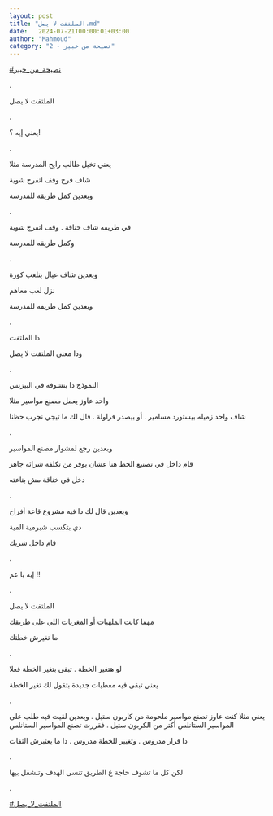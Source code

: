 ```yaml
---
layout: post
title: "الملتفت لا يصل.md"
date:   2024-07-21T00:00:01+03:00
author: "Mahmoud"
category: "2 - نصيحة من خبير"
---
```

[<u>\#نصيحة_من_خبير</u>](https://www.facebook.com/hashtag/%D9%86%D8%B5%D9%8A%D8%AD%D8%A9_%D9%85%D9%86_%D8%AE%D8%A8%D9%8A%D8%B1?__eep__=6&__cft__%5b0%5d=AZUCQp797Pm7LCQ1-e3gZHITmBNXsiWJrly3c8dkDJMMdEpHV0lORbYnzNn6seErs26PRDZo11dbNp4i5U_toDFNDcpGkDhKW-O88SBpqlO2G0f-lfNuE-hu22aum_JtHNRp2MTJDzy0hKpROHF97lbIuoc-Zes40k06SrNQYYLZ-Kl2XeYAIX4xwtqVU0efqgA&__tn__=*NK-R)

.

الملتفت لا يصل

.

يعني إيه ؟!

.

يعني تخيل طالب رايح المدرسة مثلا

شاف فرح وقف اتفرج شوية

وبعدين كمل طريقه للمدرسة

.

في طريقه شاف خناقة . وقف اتفرج شوية

وكمل طريقه للمدرسة

.

وبعدين شاف عيال بتلعب كورة

نزل لعب معاهم

وبعدين كمل طريقه للمدرسة

.

دا الملتفت

ودا معنى الملتفت لا يصل

.

النموذج دا بنشوفه في البيزنس

واحد عاوز يعمل مصنع مواسير مثلا

شاف واحد زميله بيستورد مسامير . أو بيصدر فراولة . قال لك
ما تيجي نجرب حظنا

.

وبعدين رجع لمشوار مصنع المواسير

قام داخل في تصنيع الخط هنا عشان يوفر من تكلفة شرائه
جاهز

دخل في خناقة مش بتاعته

.

وبعدين قال لك دا فيه مشروع قاعة أفراح

دي بتكسب شبرمية المية

قام داخل شريك

.

إيه يا عم !!

.

الملتفت لا يصل

مهما كانت الملهيات أو المغريات اللي على طريقك

ما تغيرش خطتك

.

لو هتغير الخطة . تبقى بتغير الخطة فعلا

يعني تبقى فيه معطيات جديدة بتقول لك تغير الخطة

.

يعني مثلا كنت عاوز تصنع مواسير ملحومة من كاربون ستيل .
وبعدين لقيت فيه طلب على المواسير الستانلس أكتر من الكربون ستيل . فقررت
تصنع المواسير الستانلس

دا قرار مدروس . وتغيير للخطة مدروس . دا ما يعتبرش
التفات

.

لكن كل ما تشوف حاجة ع الطريق تنسى الهدف وتنشغل
بيها

.

[<u>\#الملتفت_لا_يصل</u>](https://www.facebook.com/hashtag/%D8%A7%D9%84%D9%85%D9%84%D8%AA%D9%81%D8%AA_%D9%84%D8%A7_%D9%8A%D8%B5%D9%84?__eep__=6&__cft__%5b0%5d=AZUCQp797Pm7LCQ1-e3gZHITmBNXsiWJrly3c8dkDJMMdEpHV0lORbYnzNn6seErs26PRDZo11dbNp4i5U_toDFNDcpGkDhKW-O88SBpqlO2G0f-lfNuE-hu22aum_JtHNRp2MTJDzy0hKpROHF97lbIuoc-Zes40k06SrNQYYLZ-Kl2XeYAIX4xwtqVU0efqgA&__tn__=*NK-R)
